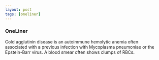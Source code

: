 ```yaml
---
layout: post
tags: [oneliner]
---
```



### OneLiner

Cold agglutinin disease is an autoimmune hemolytic anemia often associated with a previous infection with Mycoplasma pneumoniae or the Epstein-Barr virus. A blood smear often shows clumps of RBCs.
